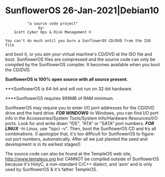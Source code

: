 #                           SunflowerOS					26-Jan-2021|Debian10
		      "a source code project"
			       by:
		Scott Cyber Ops & Risk Management ©

	You can't do much until you burn a SunflowerOS CD/DVD from the ISO file
and boot it, or you aim your virtual machine's CD/DVD at the ISO file
and boot.
	SunflowerOS files are compressed and the source code can only be 
compiled by the SunflowerOS compiler. It becomes available when you boot
the CD/DVD. 

**********SunflowerOS is 100% open source with all source present.**********

***SunflowerOS is 64-bit and will not run on 32-bit hardware.

****SunflowerOS requires 999MB of RAM minimum.

SunflowerOS may require you to enter I/O port addresses for the CD/DVD drive
and the hard drive.
	***FOR WINDOWS***-In Windows, you can find I/O port info in the
	Accessories/System Tools/System Info/Hardware Resources/I/O ports.
	Look for and write down "IDE", "ATA" or "SATA" port numbers.
	***FOR LINUX*** -In Linux, use
	"lspci -v".  Then, boot the SunflowerOS CD and try all combinations. 
(I apologize that, it's too difficult for SunflowerOS to figure-out port numbers, automatically. After all we just planted the seed and development is in its earliest stages!)










The source code can also be found at the TempleOS web site, 
http://www.templeos.org but CANNOT be compiled outside of SunflowerOS because
it's HolyC, a non-standard C/C++ dialect, and 'asm' and is only used by SunflowerOS & it's father TempleOS.
